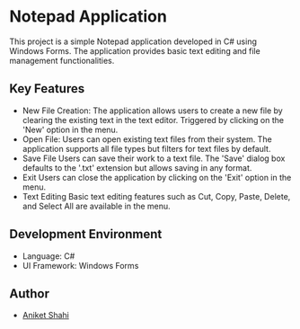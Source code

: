 
# Notepad Application

This project is a simple Notepad application developed in C# using Windows Forms. The application provides basic text editing and file management functionalities.











## Key Features

-  New File Creation: 
             The application allows users to create a new file by clearing the existing text in the text editor.
Triggered by clicking on the 'New' option in the menu.
- Open File:
        Users can open existing text files from their system.
The application supports all file types but filters for text files by default.
-  Save File
       Users can save their work to a text file.
The 'Save' dialog box defaults to the '.txt' extension but allows saving in any format.
-  Exit
        Users can close the application by clicking on the 'Exit' option in the menu.
-  Text Editing
     Basic text editing features such as Cut, Copy, Paste, Delete, and Select All are available in the menu.
## Development Environment

- Language: C#
- UI Framework: Windows Forms
## Author

- [Aniket Shahi](https://www.github.com/aniket0608)

